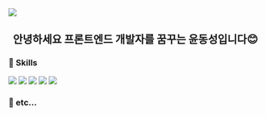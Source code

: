 <img src="https://capsule-render.vercel.app/api?type=slice&color=auto&height=200&section=header&text=Hello&desc=I'm%20YoonDongSung&fontSize=50&fontAlign=70&descAlign=80&rotate=10" />

<h2 align="center">안녕하세요 프론트엔드 개발자를 꿈꾸는 윤동성입니다😊</h1>

<h3>📖 Skills</h3>
<img src="https://img.shields.io/badge/HTML5-E34F26?style=for-the-badge&logo=HTML5&logoColor=white">
<img src="https://img.shields.io/badge/CSS3-1572B6?style=for-the-badge&logo=CSS3&logoColor=white">
<img src="https://img.shields.io/badge/JavaScript-F7DF1E?style=for-the-badge&logo=JavaScript&logoColor=white">
<img src="https://img.shields.io/badge/TypeScript-3178C6?style=for-the-badge&logo=TypeScript&logoColor=white">
<img src="https://img.shields.io/badge/React-61DAFB?style=for-the-badge&logo=React&logoColor=white">

<h3>📖 etc...</h3>
